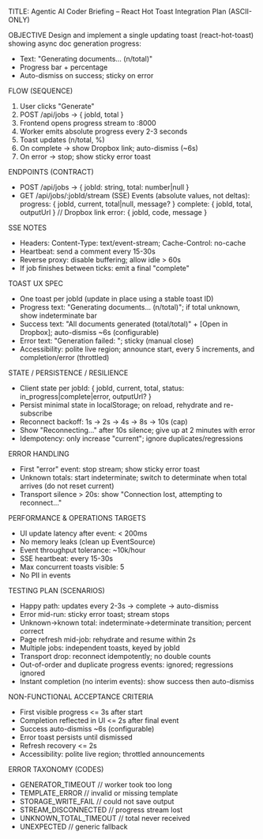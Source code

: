TITLE: Agentic AI Coder Briefing – React Hot Toast Integration Plan (ASCII-ONLY)

OBJECTIVE
Design and implement a single updating toast (react-hot-toast) showing async doc generation progress:
- Text: "Generating documents... (n/total)"
- Progress bar + percentage
- Auto-dismiss on success; sticky on error

FLOW (SEQUENCE)
1) User clicks "Generate"
2) POST /api/jobs -> { jobId, total }
3) Frontend opens progress stream to :8000
4) Worker emits absolute progress every 2-3 seconds
5) Toast updates (n/total, %)
6) On complete -> show Dropbox link; auto-dismiss (~6s)
7) On error -> stop; show sticky error toast

ENDPOINTS (CONTRACT)
- POST /api/jobs -> { jobId: string, total: number|null }
- GET /api/jobs/:jobId/stream (SSE)
  Events (absolute values, not deltas):
    progress: { jobId, current, total|null, message? }
    complete: { jobId, total, outputUrl }    // Dropbox link
    error: { jobId, code, message }

SSE NOTES
- Headers: Content-Type: text/event-stream; Cache-Control: no-cache
- Heartbeat: send a comment every 15-30s
- Reverse proxy: disable buffering; allow idle > 60s
- If job finishes between ticks: emit a final "complete"

TOAST UX SPEC
- One toast per jobId (update in place using a stable toast ID)
- Progress text: "Generating documents... (n/total)"; if total unknown, show indeterminate bar
- Success text: "All documents generated (total/total)" + [Open in Dropbox]; auto-dismiss ~6s (configurable)
- Error text: "Generation failed: <reason>"; sticky (manual close)
- Accessibility: polite live region; announce start, every 5 increments, and completion/error (throttled)

STATE / PERSISTENCE / RESILIENCE
- Client state per jobId: { jobId, current, total, status: in_progress|complete|error, outputUrl? }
- Persist minimal state in localStorage; on reload, rehydrate and re-subscribe
- Reconnect backoff: 1s -> 2s -> 4s -> 8s -> 10s (cap)
- Show "Reconnecting..." after 10s silence; give up at 2 minutes with error
- Idempotency: only increase "current"; ignore duplicates/regressions

ERROR HANDLING
- First "error" event: stop stream; show sticky error toast
- Unknown totals: start indeterminate; switch to determinate when total arrives (do not reset current)
- Transport silence > 20s: show "Connection lost, attempting to reconnect..."

PERFORMANCE & OPERATIONS TARGETS
- UI update latency after event: < 200ms
- No memory leaks (clean up EventSource)
- Event throughput tolerance: ~10k/hour
- SSE heartbeat: every 15-30s
- Max concurrent toasts visible: 5
- No PII in events

TESTING PLAN (SCENARIOS)
- Happy path: updates every 2-3s -> complete -> auto-dismiss
- Error mid-run: sticky error toast; stream stops
- Unknown->known total: indeterminate->determinate transition; percent correct
- Page refresh mid-job: rehydrate and resume within 2s
- Multiple jobs: independent toasts, keyed by jobId
- Transport drop: reconnect idempotently; no double counts
- Out-of-order and duplicate progress events: ignored; regressions ignored
- Instant completion (no interim events): show success then auto-dismiss

NON-FUNCTIONAL ACCEPTANCE CRITERIA
- First visible progress <= 3s after start
- Completion reflected in UI <= 2s after final event
- Success auto-dismiss ~6s (configurable)
- Error toast persists until dismissed
- Refresh recovery <= 2s
- Accessibility: polite live region; throttled announcements

ERROR TAXONOMY (CODES)
- GENERATOR_TIMEOUT          // worker took too long
- TEMPLATE_ERROR             // invalid or missing template
- STORAGE_WRITE_FAIL         // could not save output
- STREAM_DISCONNECTED        // progress stream lost
- UNKNOWN_TOTAL_TIMEOUT      // total never received
- UNEXPECTED                 // generic fallback
